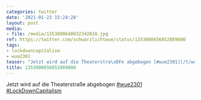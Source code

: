 ```yaml
---
categories: twitter
date: '2021-01-23 15:24:28'
layout: post
media:
- file: /media/1353000648032342018.jpg
ref: https://twitter.com/schwarzlichtwue/status/1353000656852889600
tags:
- lockdowncapitalism
- wue2301
teaser: "Jetzt wird auf die Theaterstra\xDFe abgebogen [#wue2301](/t/wue2301) [#LockDownCapitalism](/t/lockdowncapitalism) "
title: 1353000656852889600
---
```

Jetzt wird auf die Theaterstraße abgebogen [#wue2301](/t/wue2301) [#LockDownCapitalism](/t/lockdowncapitalism) 